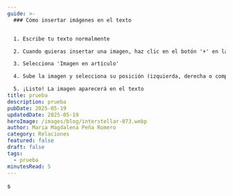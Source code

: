 ```yaml
---
guide: >-
  ### Cómo insertar imágenes en el texto


  1. Escribe tu texto normalmente

  2. Cuando quieras insertar una imagen, haz clic en el botón '+' en la barra de herramientas

  3. Selecciona 'Imagen en artículo'

  4. Sube la imagen y selecciona su posición (izquierda, derecha o completa)

  5. ¡Listo! La imagen aparecerá en el texto
title: prueba
description: prueba
pubDate: 2025-05-19
updatedDate: 2025-05-19
heroImage: /images/blog/interstellar-073.webp
author: Maria Magdalena Peña Romero
category: Relaciones
featured: false
draft: false
tags:
  - prueba
minutesRead: 5
---
```

s